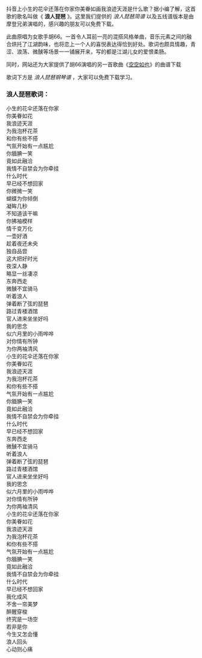 

抖音上小生的花伞还落在你家你美眷如画我浪迹天涯是什么歌？据小编了解，这首歌的歌名叫做《 **浪人琵琶** 》。这里我们提供的 _浪人琵琶简谱_
以及五线谱版本是由摩登兄弟演唱的，感兴趣的朋友可以免费下载。

此曲原唱为女歌手胡66。一首令人耳前一亮的混搭风格单曲，音乐元素之间的融合烘托了江湖韵味，也将恋上一个人的喜悦表达得恰到好处。歌词也颇具情趣，青涩、浪荡、微醺等场景一一铺展开来，写的都是江湖儿女的爱恨柔肠。

同时，网站还为大家提供了胡66演唱的另一首歌曲《[空空如也](Music-8828-空空如也-胡66.html "空空如也")》的曲谱下载

歌词下方是 _浪人琵琶钢琴谱_ ，大家可以免费下载学习。

### 浪人琵琶歌词：

小生的花伞还落在你家  
你美眷如花  
我浪迹天涯  
为我泡杯花茶  
和你有些不搭  
气氛开始有一点尴尬  
你腼腆一笑  
竟如此融洽  
我情不自禁会为你牵挂  
什么时代  
早已经不想回家  
你微微一笑  
蝴蝶为你倾倒  
凝眸几秒  
不知道该干嘛  
你拂袖模样  
情千变万化  
一壶好酒  
趁着夜还未央  
独自品尝  
这大把好时光  
夜深人静  
略显一丝凄凉  
东奔西走  
微醺不宜骑马  
听着浪人  
弹着断了弦的琵琶  
路过青楼酒馆  
官人进来坐坐好吗  
我的思念  
似六月里的小雨哗哗  
对你情有所钟  
为你两袖清风  
小生的花伞还落在你家  
你美眷如花  
我浪迹天涯  
为我泡杯花茶  
和你有些不搭  
气氛开始有一点尴尬  
你腼腆一笑  
竟如此融洽  
我情不自禁会为你牵挂  
什么时代  
早已经不想回家  
东奔西走  
微醺不宜骑马  
听着浪人  
弹着断了弦的琵琶  
路过青楼酒馆  
官人进来坐坐好吗  
我的思念  
似六月里的小雨哗哗  
对你情有所钟  
为你两袖清风  
小生的花伞还落在你家  
你美眷如花  
我浪迹天涯  
为我泡杯花茶  
和你有些不搭  
气氛开始有一点尴尬  
你腼腆一笑  
竟如此融洽  
我情不自禁会为你牵挂  
什么时代  
早已经不想回家  
我化成风  
不舍一帘美梦  
醉醒穿梭  
终究是一场空  
若非是你  
今生又怎会懂  
浪人回头  
心动则心痛

